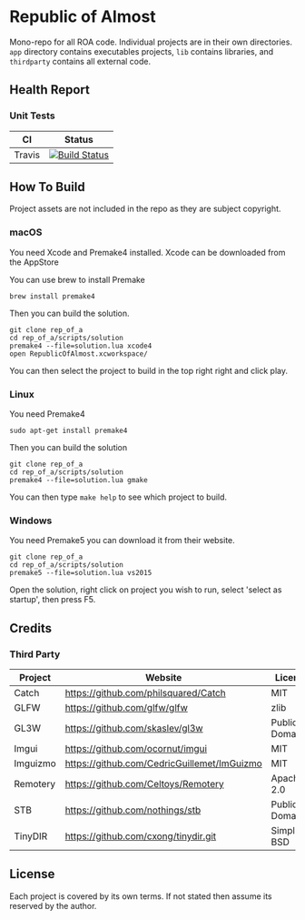 # Republic of Almost

Mono-repo for all ROA code. Individual projects are in their own directories. `app` directory contains executables projects, `lib` contains libraries, and `thirdparty` contains all external code.


## Health Report


### Unit Tests

CI | Status
--------|--------
Travis  | [![Build Status](https://travis-ci.org/republic-of-almost/mono.svg?branch=master)](https://travis-ci.org/republic-of-almost/mono)


## How To Build

Project assets are not included in the repo as they are subject copyright.

### macOS

  You need Xcode and Premake4 installed. Xcode can be downloaded from the AppStore

  You can use brew to install Premake

  ```
  brew install premake4
  ```

  Then you can build the solution.

  ```
  git clone rep_of_a
  cd rep_of_a/scripts/solution
  premake4 --file=solution.lua xcode4
  open RepublicOfAlmost.xcworkspace/
  ```

  You can then select the project to build in the top right right and click play.

### Linux

  You need Premake4

  ```
  sudo apt-get install premake4
  ```

  Then you can build the solution

  ```
  git clone rep_of_a
  cd rep_of_a/scripts/solution
  premake4 --file=solution.lua gmake
  ```

  You can then type `make help` to see which project to build.

### Windows

  You need Premake5 you can download it from their website.

  ```
  git clone rep_of_a
  cd rep_of_a/scripts/solution
  premake5 --file=solution.lua vs2015
  ```

  Open the solution, right click on project you wish to run, select 'select as startup', then press F5.

## Credits

### Third Party

Project  | Website                           | License
---------|-----------------------------------|--------
Catch    | https://github.com/philsquared/Catch | MIT
GLFW     | https://github.com/glfw/glfw | zlib
GL3W     | https://github.com/skaslev/gl3w | Public Domain
Imgui    | https://github.com/ocornut/imgui | MIT
Imguizmo | https://github.com/CedricGuillemet/ImGuizmo | MIT
Remotery | https://github.com/Celtoys/Remotery | Apache 2.0
STB      | https://github.com/nothings/stb | Public Domain
TinyDIR  | https://github.com/cxong/tinydir.git | Simplified BSD


## License

Each project is covered by its own terms. If not stated then assume its reserved by the author.
